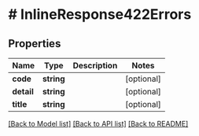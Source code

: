 # # InlineResponse422Errors

## Properties

Name | Type | Description | Notes
------------ | ------------- | ------------- | -------------
**code** | **string** |  | [optional]
**detail** | **string** |  | [optional]
**title** | **string** |  | [optional]

[[Back to Model list]](../../README.md#models) [[Back to API list]](../../README.md#endpoints) [[Back to README]](../../README.md)
